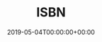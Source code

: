 ---
title: 'ISBN'
field: 'cg.isbn'
slug: 'cg-isbn'
description: 'The ISBN for the item, for example: 978-3-16-148410-0 (the dashes are not necessary, as long as the ISBN is valid). If the item has multiple ISBNs please use multiple fields. Do not enter any other information here.'
required: False
policy: 'Free text.'
date: '2019-05-04T00:00:00+00:00'
---